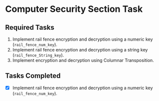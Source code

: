 # Computer Security Section Task

## Required Tasks

1. Implement rail fence encryption and decryption using a numeric key (`rail_fence_num_key`).
2. Implement rail fence encryption and decryption using a string key (`rail_fence_String_key`).
3. Implement encryption and decryption using Columnar Transposition.

## Tasks Completed

- [x] Implement rail fence encryption and decryption using a numeric key (`rail_fence_num_key`).
